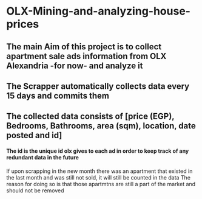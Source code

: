 # OLX-Mining-and-analyzing-house-prices

## The main Aim of this project is to collect apartment sale ads information from OLX Alexandria -for now- and analyze it



## The Scrapper automatically collects data every 15 days and commits them 

## The collected data consists of [price (EGP), Bedrooms, Bathrooms, area (sqm), location, date posted and id]

#### The id is the unique id olx gives to each ad in order to keep track of any redundant data in the future
If upon scrapping in the new month there was an apartment that existed in the last month and was still not sold, it will still be counted in the data
The reason for doing so is that those apartmtns are still a part of the market and should not be removed
